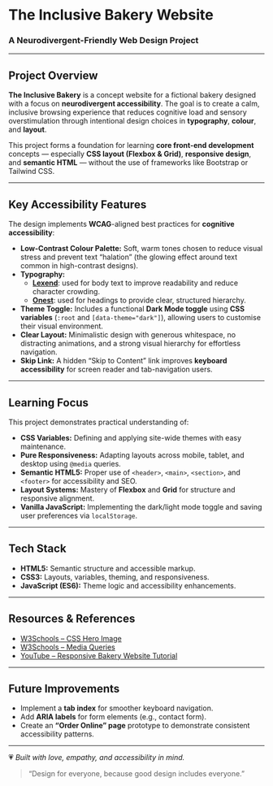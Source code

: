 #  The Inclusive Bakery Website

### A Neurodivergent-Friendly Web Design Project

---

## Project Overview

**The Inclusive Bakery** is a concept website for a fictional bakery designed with a focus on **neurodivergent accessibility**. The goal is to create a calm, inclusive browsing experience that reduces cognitive load and sensory overstimulation through intentional design choices in **typography**, **colour**, and **layout**.

This project forms a foundation for learning **core front-end development** concepts — especially **CSS layout (Flexbox & Grid)**, **responsive design**, and **semantic HTML** — without the use of frameworks like Bootstrap or Tailwind CSS.

---

## Key Accessibility Features

The design implements **WCAG**-aligned best practices for **cognitive accessibility**:

- **Low-Contrast Colour Palette:** Soft, warm tones chosen to reduce visual stress and prevent text “halation” (the glowing effect around text common in high-contrast designs).  
- **Typography:**
  - [**Lexend**](https://fonts.google.com/specimen/Lexend): used for body text to improve readability and reduce character crowding.
  - [**Onest**](https://fonts.google.com/specimen/Onest): used for headings to provide clear, structured hierarchy.  
- **Theme Toggle:** Includes a functional **Dark Mode toggle** using **CSS variables** (`:root` and `[data-theme="dark"]`), allowing users to customise their visual environment.  
- **Clear Layout:** Minimalistic design with generous whitespace, no distracting animations, and a strong visual hierarchy for effortless navigation.  
- **Skip Link:** A hidden “Skip to Content” link improves **keyboard accessibility** for screen reader and tab-navigation users.

---

## Learning Focus

This project demonstrates practical understanding of:

- **CSS Variables:** Defining and applying site-wide themes with easy maintenance.  
- **Pure Responsiveness:** Adapting layouts across mobile, tablet, and desktop using `@media` queries.  
- **Semantic HTML5:** Proper use of `<header>`, `<main>`, `<section>`, and `<footer>` for accessibility and SEO.  
- **Layout Systems:** Mastery of **Flexbox** and **Grid** for structure and responsive alignment.  
- **Vanilla JavaScript:** Implementing the dark/light mode toggle and saving user preferences via `localStorage`.

---

## Tech Stack

- **HTML5:** Semantic structure and accessible markup.  
- **CSS3:** Layouts, variables, theming, and responsiveness.  
- **JavaScript (ES6):** Theme logic and accessibility enhancements.

---

## Resources & References

- [W3Schools – CSS Hero Image](https://www.w3schools.com/howto/howto_css_hero_image.asp)  
- [W3Schools – Media Queries](https://www.w3schools.com/css/css3_mediaqueries.asp)  
- [YouTube – Responsive Bakery Website Tutorial](https://www.youtube.com/watch?v=Yvgxl2funWk)

---

## Future Improvements

- Implement a **tab index** for smoother keyboard navigation.  
- Add **ARIA labels** for form elements (e.g., contact form).  
- Create an **“Order Online” page** prototype to demonstrate consistent accessibility patterns.  

---

💗 *Built with love, empathy, and accessibility in mind.*  
> “Design for everyone, because good design includes everyone.”